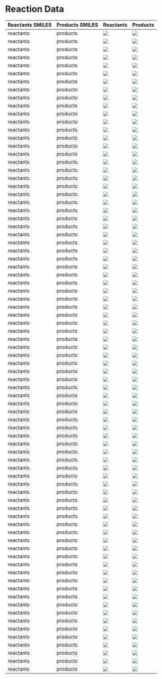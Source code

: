 # Reaction Data

| Reactants SMILES | Products SMILES | Reactants | Products |
|-----------|----------|-----------|-----------|
| reactants | products | ![](reaction_images/reactions_reactants_0.png) | ![](reaction_images/reactions_products_0.png) |
| reactants | products | ![](reaction_images/reactions_reactants_1.png) | ![](reaction_images/reactions_products_1.png) |
| reactants | products | ![](reaction_images/reactions_reactants_2.png) | ![](reaction_images/reactions_products_2.png) |
| reactants | products | ![](reaction_images/reactions_reactants_3.png) | ![](reaction_images/reactions_products_3.png) |
| reactants | products | ![](reaction_images/reactions_reactants_4.png) | ![](reaction_images/reactions_products_4.png) |
| reactants | products | ![](reaction_images/reactions_reactants_5.png) | ![](reaction_images/reactions_products_5.png) |
| reactants | products | ![](reaction_images/reactions_reactants_6.png) | ![](reaction_images/reactions_products_6.png) |
| reactants | products | ![](reaction_images/reactions_reactants_7.png) | ![](reaction_images/reactions_products_7.png) |
| reactants | products | ![](reaction_images/reactions_reactants_8.png) | ![](reaction_images/reactions_products_8.png) |
| reactants | products | ![](reaction_images/reactions_reactants_9.png) | ![](reaction_images/reactions_products_9.png) |
| reactants | products | ![](reaction_images/reactions_reactants_10.png) | ![](reaction_images/reactions_products_10.png) |
| reactants | products | ![](reaction_images/reactions_reactants_11.png) | ![](reaction_images/reactions_products_11.png) |
| reactants | products | ![](reaction_images/reactions_reactants_12.png) | ![](reaction_images/reactions_products_12.png) |
| reactants | products | ![](reaction_images/reactions_reactants_13.png) | ![](reaction_images/reactions_products_13.png) |
| reactants | products | ![](reaction_images/reactions_reactants_14.png) | ![](reaction_images/reactions_products_14.png) |
| reactants | products | ![](reaction_images/reactions_reactants_15.png) | ![](reaction_images/reactions_products_15.png) |
| reactants | products | ![](reaction_images/reactions_reactants_16.png) | ![](reaction_images/reactions_products_16.png) |
| reactants | products | ![](reaction_images/reactions_reactants_17.png) | ![](reaction_images/reactions_products_17.png) |
| reactants | products | ![](reaction_images/reactions_reactants_18.png) | ![](reaction_images/reactions_products_18.png) |
| reactants | products | ![](reaction_images/reactions_reactants_19.png) | ![](reaction_images/reactions_products_19.png) |
| reactants | products | ![](reaction_images/reactions_reactants_20.png) | ![](reaction_images/reactions_products_20.png) |
| reactants | products | ![](reaction_images/reactions_reactants_21.png) | ![](reaction_images/reactions_products_21.png) |
| reactants | products | ![](reaction_images/reactions_reactants_22.png) | ![](reaction_images/reactions_products_22.png) |
| reactants | products | ![](reaction_images/reactions_reactants_23.png) | ![](reaction_images/reactions_products_23.png) |
| reactants | products | ![](reaction_images/reactions_reactants_24.png) | ![](reaction_images/reactions_products_24.png) |
| reactants | products | ![](reaction_images/reactions_reactants_25.png) | ![](reaction_images/reactions_products_25.png) |
| reactants | products | ![](reaction_images/reactions_reactants_26.png) | ![](reaction_images/reactions_products_26.png) |
| reactants | products | ![](reaction_images/reactions_reactants_27.png) | ![](reaction_images/reactions_products_27.png) |
| reactants | products | ![](reaction_images/reactions_reactants_28.png) | ![](reaction_images/reactions_products_28.png) |
| reactants | products | ![](reaction_images/reactions_reactants_29.png) | ![](reaction_images/reactions_products_29.png) |
| reactants | products | ![](reaction_images/reactions_reactants_30.png) | ![](reaction_images/reactions_products_30.png) |
| reactants | products | ![](reaction_images/reactions_reactants_31.png) | ![](reaction_images/reactions_products_31.png) |
| reactants | products | ![](reaction_images/reactions_reactants_32.png) | ![](reaction_images/reactions_products_32.png) |
| reactants | products | ![](reaction_images/reactions_reactants_33.png) | ![](reaction_images/reactions_products_33.png) |
| reactants | products | ![](reaction_images/reactions_reactants_34.png) | ![](reaction_images/reactions_products_34.png) |
| reactants | products | ![](reaction_images/reactions_reactants_35.png) | ![](reaction_images/reactions_products_35.png) |
| reactants | products | ![](reaction_images/reactions_reactants_36.png) | ![](reaction_images/reactions_products_36.png) |
| reactants | products | ![](reaction_images/reactions_reactants_37.png) | ![](reaction_images/reactions_products_37.png) |
| reactants | products | ![](reaction_images/reactions_reactants_38.png) | ![](reaction_images/reactions_products_38.png) |
| reactants | products | ![](reaction_images/reactions_reactants_39.png) | ![](reaction_images/reactions_products_39.png) |
| reactants | products | ![](reaction_images/reactions_reactants_40.png) | ![](reaction_images/reactions_products_40.png) |
| reactants | products | ![](reaction_images/reactions_reactants_41.png) | ![](reaction_images/reactions_products_41.png) |
| reactants | products | ![](reaction_images/reactions_reactants_42.png) | ![](reaction_images/reactions_products_42.png) |
| reactants | products | ![](reaction_images/reactions_reactants_43.png) | ![](reaction_images/reactions_products_43.png) |
| reactants | products | ![](reaction_images/reactions_reactants_44.png) | ![](reaction_images/reactions_products_44.png) |
| reactants | products | ![](reaction_images/reactions_reactants_45.png) | ![](reaction_images/reactions_products_45.png) |
| reactants | products | ![](reaction_images/reactions_reactants_46.png) | ![](reaction_images/reactions_products_46.png) |
| reactants | products | ![](reaction_images/reactions_reactants_47.png) | ![](reaction_images/reactions_products_47.png) |
| reactants | products | ![](reaction_images/reactions_reactants_48.png) | ![](reaction_images/reactions_products_48.png) |
| reactants | products | ![](reaction_images/reactions_reactants_49.png) | ![](reaction_images/reactions_products_49.png) |
| reactants | products | ![](reaction_images/reactions_reactants_50.png) | ![](reaction_images/reactions_products_50.png) |
| reactants | products | ![](reaction_images/reactions_reactants_51.png) | ![](reaction_images/reactions_products_51.png) |
| reactants | products | ![](reaction_images/reactions_reactants_52.png) | ![](reaction_images/reactions_products_52.png) |
| reactants | products | ![](reaction_images/reactions_reactants_53.png) | ![](reaction_images/reactions_products_53.png) |
| reactants | products | ![](reaction_images/reactions_reactants_54.png) | ![](reaction_images/reactions_products_54.png) |
| reactants | products | ![](reaction_images/reactions_reactants_55.png) | ![](reaction_images/reactions_products_55.png) |
| reactants | products | ![](reaction_images/reactions_reactants_56.png) | ![](reaction_images/reactions_products_56.png) |
| reactants | products | ![](reaction_images/reactions_reactants_57.png) | ![](reaction_images/reactions_products_57.png) |
| reactants | products | ![](reaction_images/reactions_reactants_58.png) | ![](reaction_images/reactions_products_58.png) |
| reactants | products | ![](reaction_images/reactions_reactants_59.png) | ![](reaction_images/reactions_products_59.png) |
| reactants | products | ![](reaction_images/reactions_reactants_60.png) | ![](reaction_images/reactions_products_60.png) |
| reactants | products | ![](reaction_images/reactions_reactants_61.png) | ![](reaction_images/reactions_products_61.png) |
| reactants | products | ![](reaction_images/reactions_reactants_62.png) | ![](reaction_images/reactions_products_62.png) |
| reactants | products | ![](reaction_images/reactions_reactants_63.png) | ![](reaction_images/reactions_products_63.png) |
| reactants | products | ![](reaction_images/reactions_reactants_64.png) | ![](reaction_images/reactions_products_64.png) |
| reactants | products | ![](reaction_images/reactions_reactants_65.png) | ![](reaction_images/reactions_products_65.png) |
| reactants | products | ![](reaction_images/reactions_reactants_66.png) | ![](reaction_images/reactions_products_66.png) |
| reactants | products | ![](reaction_images/reactions_reactants_67.png) | ![](reaction_images/reactions_products_67.png) |
| reactants | products | ![](reaction_images/reactions_reactants_68.png) | ![](reaction_images/reactions_products_68.png) |
| reactants | products | ![](reaction_images/reactions_reactants_69.png) | ![](reaction_images/reactions_products_69.png) |
| reactants | products | ![](reaction_images/reactions_reactants_70.png) | ![](reaction_images/reactions_products_70.png) |
| reactants | products | ![](reaction_images/reactions_reactants_71.png) | ![](reaction_images/reactions_products_71.png) |
| reactants | products | ![](reaction_images/reactions_reactants_72.png) | ![](reaction_images/reactions_products_72.png) |
| reactants | products | ![](reaction_images/reactions_reactants_73.png) | ![](reaction_images/reactions_products_73.png) |
| reactants | products | ![](reaction_images/reactions_reactants_74.png) | ![](reaction_images/reactions_products_74.png) |
| reactants | products | ![](reaction_images/reactions_reactants_75.png) | ![](reaction_images/reactions_products_75.png) |
| reactants | products | ![](reaction_images/reactions_reactants_76.png) | ![](reaction_images/reactions_products_76.png) |
| reactants | products | ![](reaction_images/reactions_reactants_77.png) | ![](reaction_images/reactions_products_77.png) |
| reactants | products | ![](reaction_images/reactions_reactants_78.png) | ![](reaction_images/reactions_products_78.png) |
| reactants | products | ![](reaction_images/reactions_reactants_79.png) | ![](reaction_images/reactions_products_79.png) |